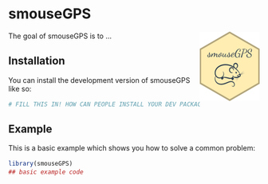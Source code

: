 
<!-- README.md is generated from README.Rmd. Please edit that file -->

# smouseGPS

<!-- badges: start -->

<img src="figures/logo.png" align="right" height="139" />
<!-- badges: end -->

The goal of smouseGPS is to …

## Installation

You can install the development version of smouseGPS like so:

``` r
# FILL THIS IN! HOW CAN PEOPLE INSTALL YOUR DEV PACKAGE?
```

## Example

This is a basic example which shows you how to solve a common problem:

``` r
library(smouseGPS)
## basic example code
```
